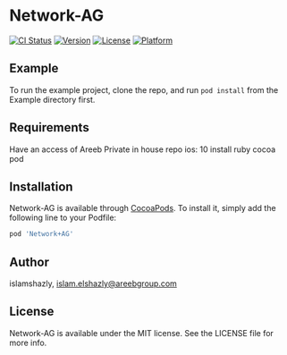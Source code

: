 # Network-AG

[![CI Status](https://img.shields.io/travis/islamshazly/Network-AG.svg?style=flat)](https://travis-ci.org/islamshazly/Network-AG)
[![Version](https://img.shields.io/cocoapods/v/Network-AG.svg?style=flat)](https://cocoapods.org/pods/Network-AG)
[![License](https://img.shields.io/cocoapods/l/Network-AG.svg?style=flat)](https://cocoapods.org/pods/Network-AG)
[![Platform](https://img.shields.io/cocoapods/p/Network-AG.svg?style=flat)](https://cocoapods.org/pods/Network-AG)

## Example

To run the example project, clone the repo, and run `pod install` from the Example directory first.

## Requirements
Have an access of Areeb Private in house repo 
ios: 10 
install ruby cocoa pod 
## Installation

Network-AG is available through [CocoaPods](https://cocoapods.org). To install
it, simply add the following line to your Podfile:

```ruby
pod 'Network+AG'
```

## Author

islamshazly, islam.elshazly@areebgroup.com

## License

Network-AG is available under the MIT license. See the LICENSE file for more info.
